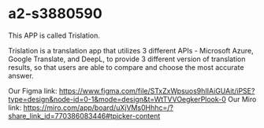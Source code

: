 # a2-s3880590

This APP is called Trislation.

Trislation is a translation app that utilizes 3 different APIs - Microsoft Azure, Google Translate, and DeepL, 
to provide 3 different version of translation results, so that users are able to compare and choose the most accurate answer.

Our Figma link: https://www.figma.com/file/STxZxWpsuos9hIIAiGUAit/iPSE?type=design&node-id=0-1&mode=design&t=WtTVVOegkerPlook-0
Our Miro link: https://miro.com/app/board/uXjVMs0Hhhc=/?share_link_id=770386083446#tpicker-content
